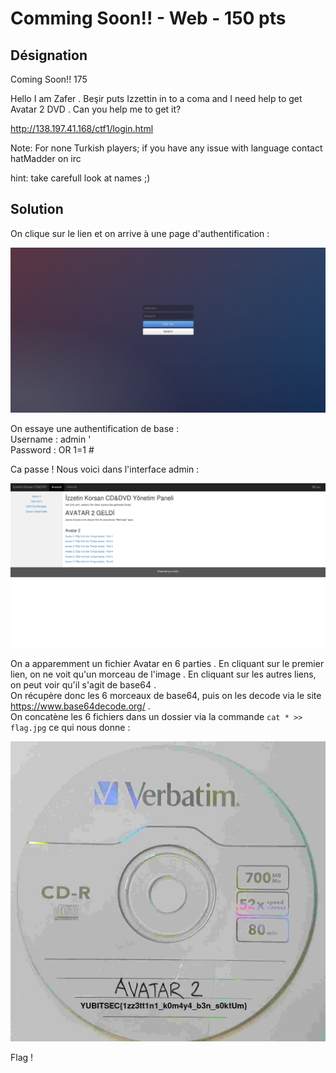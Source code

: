 # Comming Soon!! - Web - 150 pts

## Désignation

Coming Soon!!
175

Hello I am Zafer . Beşir puts Izzettin in to a coma and I need help to get Avatar 2 DVD . Can you help me to get it?

http://138.197.41.168/ctf1/login.html

Note: For none Turkish players; if you have any issue with language contact hatMadder on irc

hint: take carefull look at names ;)

## Solution

On clique sur le lien et on arrive à une page d'authentification :

![authentification](authentification.png)

On essaye une authentification de base :  
Username : admin '  
Password : OR 1=1 #

Ca passe ! Nous voici dans l'interface admin :

![admin](admin.png)

On a apparemment un fichier Avatar en 6 parties . En cliquant sur le premier lien, on ne voit qu'un morceau de l'image . En cliquant sur les autres liens, on peut voir qu'il s'agit de base64 .  
On récupère donc les 6 morceaux de base64, puis on les decode via le site https://www.base64decode.org/ .  
On concatène les 6 fichiers dans un dossier via la commande `cat * >> flag.jpg` ce qui nous donne :

![flag](flag.jpg)

Flag !
